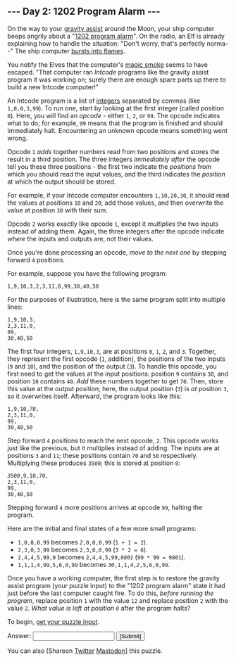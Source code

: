 <main>
<article class="day-desc"><h2>--- Day 2: 1202 Program Alarm ---</h2><p>On the way to your <a href="https://en.wikipedia.org/wiki/Gravity_assist">gravity assist</a> around the Moon, your ship computer beeps angrily about a "<a href="https://www.hq.nasa.gov/alsj/a11/a11.landing.html#1023832">1202 program alarm</a>". On the radio, an Elf is already explaining how to handle the situation: "Don't worry, that's perfectly norma--" The ship computer <a href="https://en.wikipedia.org/wiki/Halt_and_Catch_Fire">bursts into flames</a>.</p>
<p>You notify the Elves that the computer's <a href="https://en.wikipedia.org/wiki/Magic_smoke">magic smoke</a> seems to have <span title="Looks like SOMEONE forgot to change the switch to 'more magic'.">escaped</span>. "That computer ran <em>Intcode</em> programs like the gravity assist program it was working on; surely there are enough spare parts up there to build a new Intcode computer!"</p>
<p>An Intcode program is a list of <a href="https://en.wikipedia.org/wiki/Integer">integers</a> separated by commas (like <code>1,0,0,3,99</code>).  To run one, start by looking at the first integer (called position <code>0</code>). Here, you will find an <em>opcode</em> - either <code>1</code>, <code>2</code>, or <code>99</code>. The opcode indicates what to do; for example, <code>99</code> means that the program is finished and should immediately halt. Encountering an unknown opcode means something went wrong.</p>
<p>Opcode <code>1</code> <em>adds</em> together numbers read from two positions and stores the result in a third position. The three integers <em>immediately after</em> the opcode tell you these three positions - the first two indicate the <em>positions</em> from which you should read the input values, and the third indicates the <em>position</em> at which the output should be stored.</p>
<p>For example, if your Intcode computer encounters <code>1,10,20,30</code>, it should read the values at positions <code>10</code> and <code>20</code>, add those values, and then overwrite the value at position <code>30</code> with their sum.</p>
<p>Opcode <code>2</code> works exactly like opcode <code>1</code>, except it <em>multiplies</em> the two inputs instead of adding them. Again, the three integers after the opcode indicate <em>where</em> the inputs and outputs are, not their values.</p>
<p>Once you're done processing an opcode, <em>move to the next one</em> by stepping forward <code>4</code> positions.</p>
<p>For example, suppose you have the following program:</p>
<pre><code>1,9,10,3,2,3,11,0,99,30,40,50</code></pre>
<p>For the purposes of illustration, here is the same program split into multiple lines:</p>
<pre><code>1,9,10,3,
2,3,11,0,
99,
30,40,50
</code></pre>
<p>The first four integers, <code>1,9,10,3</code>, are at positions <code>0</code>, <code>1</code>, <code>2</code>, and <code>3</code>. Together, they represent the first opcode (<code>1</code>, addition), the positions of the two inputs (<code>9</code> and <code>10</code>), and the position of the output (<code>3</code>).  To handle this opcode, you first need to get the values at the input positions: position <code>9</code> contains <code>30</code>, and position <code>10</code> contains <code>40</code>.  <em>Add</em> these numbers together to get <code>70</code>.  Then, store this value at the output position; here, the output position (<code>3</code>) is <em>at</em> position <code>3</code>, so it overwrites itself.  Afterward, the program looks like this:</p>
<pre><code>1,9,10,<em>70</em>,
2,3,11,0,
99,
30,40,50
</code></pre>
<p>Step forward <code>4</code> positions to reach the next opcode, <code>2</code>. This opcode works just like the previous, but it multiplies instead of adding.  The inputs are at positions <code>3</code> and <code>11</code>; these positions contain <code>70</code> and <code>50</code> respectively. Multiplying these produces <code>3500</code>; this is stored at position <code>0</code>:</p>
<pre><code><em>3500</em>,9,10,70,
2,3,11,0,
99,
30,40,50
</code></pre>
<p>Stepping forward <code>4</code> more positions arrives at opcode <code>99</code>, halting the program.</p>
<p>Here are the initial and final states of a few more small programs:</p>
<ul>
<li><code>1,0,0,0,99</code> becomes <code><em>2</em>,0,0,0,99</code> (<code>1 + 1 = 2</code>).</li>
<li><code>2,3,0,3,99</code> becomes <code>2,3,0,<em>6</em>,99</code> (<code>3 * 2 = 6</code>).</li>
<li><code>2,4,4,5,99,0</code> becomes <code>2,4,4,5,99,<em>9801</em></code> (<code>99 * 99 = 9801</code>).</li>
<li><code>1,1,1,4,99,5,6,0,99</code> becomes <code><em>30</em>,1,1,4,<em>2</em>,5,6,0,99</code>.</li>
</ul>
<p>Once you have a working computer, the first step is to restore the gravity assist program (your puzzle input) to the "1202 program alarm" state it had just before the last computer caught fire. To do this, <em>before running the program</em>, replace position <code>1</code> with the value <code>12</code> and replace position <code>2</code> with the value <code>2</code>. <em>What value is left at position <code>0</code></em> after the program halts?</p>
</article>
<p>To begin, <a href="2/input" target="_blank">get your puzzle input</a>.</p>
<form action="2/answer" method="post"><input name="level" type="hidden" value="1"/><p>Answer: <input autocomplete="off" name="answer" type="text"/> <input type="submit" value="[Submit]"/></p></form>
<p>You can also <span class="share">[Share<span class="share-content">on
  <a href="https://twitter.com/intent/tweet?text=%221202+Program+Alarm%22+%2D+Day+2+%2D+Advent+of+Code+2019&amp;url=https%3A%2F%2Fadventofcode%2Ecom%2F2019%2Fday%2F2&amp;related=ericwastl&amp;hashtags=AdventOfCode" target="_blank">Twitter</a>
<a href="javascript:void(0);" onclick="var ms; try{ms=localStorage.getItem('mastodon.server')}finally{} if(typeof ms!=='string')ms=''; ms=prompt('Mastodon Server?',ms); if(typeof ms==='string' &amp;&amp; ms.length){this.href='https://'+ms+'/share?text=%221202+Program+Alarm%22+%2D+Day+2+%2D+Advent+of+Code+2019+%23AdventOfCode+https%3A%2F%2Fadventofcode%2Ecom%2F2019%2Fday%2F2';try{localStorage.setItem('mastodon.server',ms);}finally{}}else{return false;}" target="_blank">Mastodon</a></span>]</span> this puzzle.</p>
</main>
